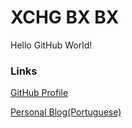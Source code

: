 # XCHG BX BX
Hello GitHub World!


### Links
[GitHub Profile](https://github.com/XchgBxBx)

[Personal Blog(Portuguese)](https://xchgbxbx.wordpress.com/)
